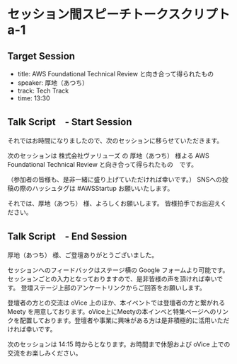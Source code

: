 # セッション間スピーチトークスクリプト a-1

## Target Session
- title: AWS Foundational Technical Review と向き合って得られたもの
- speaker: 厚地（あつち）
- track: Tech Track
- time: 13:30

## Talk Script　- Start Session

それではお時間になりましたので、次のセッションに移らせていただきます。

次のセッションは 株式会社ヴァリューズ の 厚地（あつち） 様よる AWS Foundational Technical Review と向き合って得られたもの　です。

（参加者の皆様も、是非一緒に盛り上げていただければ幸いです。）
SNSへの投稿の際のハッシュタグは #AWSStartup お願いいたします。

それでは、厚地（あつち） 様、よろしくお願いします。
皆様拍手でお出迎えください。

## Talk Script　- End Session

厚地（あつち） 様、ご登壇ありがとうございました。

セッションへのフィードバックはステージ横の Google フォームより可能です。セッションごとの入力となっておりますので、是非皆様の声を頂ければ幸いです。
登壇ステージ上部のアンケートリンクからご回答をお願いします。

登壇者の方との交流は oVice 上のほか、本イベントでは登壇者の方と繋がれる Meety を用意しております。oVice上にMeetyの本インベと特集ページへのリンクを配置しております。登壇者や事業に興味がある方は是非積極的に活用いただければ幸いです。

次のセッションは 14:15 時からとなります。お時間まで休憩および oVice 上での交流をお楽しみください。

